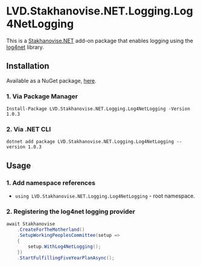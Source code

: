 ﻿# LVD.Stakhanovise.NET.Logging.Log4NetLogging

This is a [Stakhanovise.NET](https://github.com/alexboia/Stakhanovise.NET) add-on package that enables logging using the [log4net](https://logging.apache.org/log4net/) library.

## Installation

Available as a NuGet package, [here](https://www.nuget.org/packages/LVD.Stakhanovise.NET.Logging.Log4NetLogging/).

### 1. Via Package Manager

`Install-Package LVD.Stakhanovise.NET.Logging.Log4NetLogging -Version 1.0.3`

### 2. Via .NET CLI
`dotnet add package LVD.Stakhanovise.NET.Logging.Log4NetLogging --version 1.0.3`

## Usage

### 1. Add namespace references

- `using LVD.Stakhanovise.NET.Logging.Log4NetLogging` - root namespace.

### 2. Registering the log4net logging provider

```csharp
await Stakhanovise
	.CreateForTheMotherland()
	.SetupWorkingPeoplesCommittee(setup => 
	{
		setup.WithLog4NetLogging();
	})
	.StartFulfillingFiveYearPlanAsync();
```